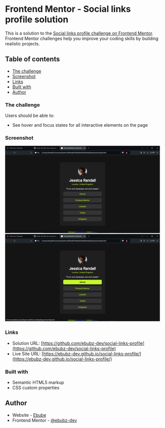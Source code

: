 # Frontend Mentor - Social links profile solution

This is a solution to the [Social links profile challenge on Frontend Mentor](https://www.frontendmentor.io/challenges/social-links-profile-UG32l9m6dQ). Frontend Mentor challenges help you improve your coding skills by building realistic projects. 

## Table of contents

  - [The challenge](#the-challenge)
  - [Screenshot](#screenshot)
  - [Links](#links)
  - [Built with](#built-with)
  - [Author](#author)

### The challenge

Users should be able to:

- See hover and focus states for all interactive elements on the page

### Screenshot

![Screenshot](./Screenshot1.png)
![Screenshot_activestate](./Screenshot2.png)


### Links

- Solution URL: [https://github.com/ebubz-dev/social-links-profile](https://github.com/ebubz-dev/social-links-profile)
- Live Site URL: [https://ebubz-dev.github.io/social-links-profile/](https://ebubz-dev.github.io/social-links-profile/)

### Built with

- Semantic HTML5 markup
- CSS custom properties

## Author

- Website - [Ebube](https://ebubz-dev.github.io)
- Frontend Mentor - [@ebubz-dev](https://www.frontendmentor.io/profile/ebubz-dev)

